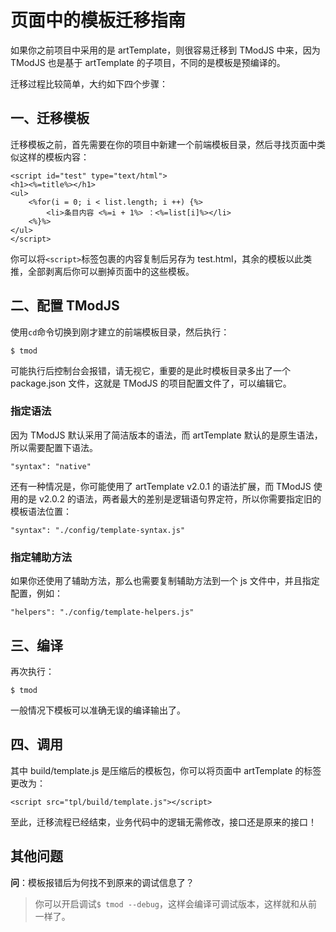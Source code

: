 # 页面中的模板迁移指南

如果你之前项目中采用的是 artTemplate，则很容易迁移到 TModJS 中来，因为 TModJS 也是基于 artTemplate 的子项目，不同的是模板是预编译的。

迁移过程比较简单，大约如下四个步骤：

##	一、迁移模板

迁移模板之前，首先需要在你的项目中新建一个前端模板目录，然后寻找页面中类似这样的模板内容：
	
```
<script id="test" type="text/html">
<h1><%=title%></h1>
<ul>
	<%for(i = 0; i < list.length; i ++) {%>
    	<li>条目内容 <%=i + 1%> ：<%=list[i]%></li>
	<%}%>
</ul>
</script>
```
	
你可以将``<script>``标签包裹的内容复制后另存为 test.html，其余的模板以此类推，全部剥离后你可以删掉页面中的这些模板。

##	二、配置 TModJS

使用``cd``命令切换到刚才建立的前端模板目录，然后执行：

```
$ tmod
```

可能执行后控制台会报错，请无视它，重要的是此时模板目录多出了一个 package.json 文件，这就是 TModJS 的项目配置文件了，可以编辑它。

###	指定语法

因为 TModJS 默认采用了简洁版本的语法，而 artTemplate 默认的是原生语法，所以需要配置下语法。

```
"syntax": "native"
```

还有一种情况是，你可能使用了 artTemplate v2.0.1 的语法扩展，而 TModJS 使用的是 v2.0.2 的语法，两者最大的差别是逻辑语句界定符，所以你需要指定旧的模板语法位置：

```
"syntax": "./config/template-syntax.js"
```

###	指定辅助方法

如果你还使用了辅助方法，那么也需要复制辅助方法到一个 js 文件中，并且指定配置，例如：

```
"helpers": "./config/template-helpers.js"
```

##	三、编译

再次执行：

```
$ tmod
```

一般情况下模板可以准确无误的编译输出了。

##	四、调用

其中 build/template.js 是压缩后的模板包，你可以将页面中 artTemplate 的标签更改为：

```
<script src="tpl/build/template.js"></script>
```

至此，迁移流程已经结束，业务代码中的逻辑无需修改，接口还是原来的接口！

##	其他问题

**问**：模板报错后为何找不到原来的调试信息了？

>	你可以开启调试``$ tmod --debug``，这样会编译可调试版本，这样就和从前一样了。